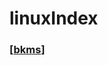# linuxIndex

### [[bkms]]

[//begin]: # "Autogenerated link references for markdown compatibility"
[bkms]: bkms "bkms"
[//end]: # "Autogenerated link references"